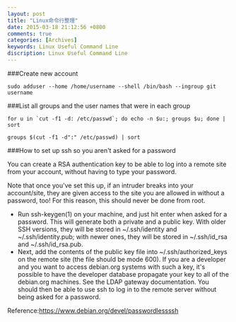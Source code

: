 ```yaml
---
layout: post
title: "Linux命令行整理"
date: 2015-03-18 21:12:56 +0800
comments: true
categories: [Archives]
keywords: Linux Useful Command Line
discription: Linux Useful Command Line
---
```


###Create new account

```
sudo adduser --home /home/username --shell /bin/bash --ingroup git username
```

###List all groups and the user names that were in each group

```
for u in `cut -f1 -d: /etc/passwd`; do echo -n $u:; groups $u; done | sort

groups $(cut -f1 -d":" /etc/passwd) | sort
```

###How to set up ssh so you aren't asked for a password

You can create a RSA authentication key to be able to log into a remote site from your account, without having to type your password.

Note that once you've set this up, if an intruder breaks into your account/site, they are given access to the site you are allowed in without a password, too! For this reason, this should never be done from root.

* Run ssh-keygen(1) on your machine, and just hit enter when asked for a password. 
This will generate both a private and a public key. With older SSH versions, they will be stored in ~/.ssh/identity and ~/.ssh/identity.pub; with newer ones, they will be stored in ~/.ssh/id_rsa and ~/.ssh/id_rsa.pub.
* Next, add the contents of the public key file into ~/.ssh/authorized_keys on the remote site (the file should be mode 600). 
If you are a developer and you want to access debian.org systems with such a key, it's possible to have the developer database propagate your key to all of the debian.org machines. See the LDAP gateway documentation.
You should then be able to use ssh to log in to the remote server without being asked for a password.

Reference:https://www.debian.org/devel/passwordlessssh
